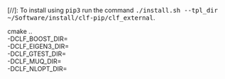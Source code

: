 [//]: To install using <tt>pip3</tt> run the command <tt>./install.sh --tpl_dir ~/Software/install/clf-pip/clf_external</tt>.

cmake .. \
    -DCLF_BOOST_DIR= \
    -DCLF_EIGEN3_DIR= \
    -DCLF_GTEST_DIR= \
    -DCLF_MUQ_DIR= \
    -DCLF_NLOPT_DIR=
